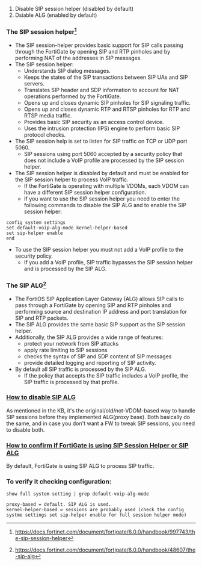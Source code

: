 1. Disable SIP session helper (disabled by default)
2. Dsiable ALG (enabled by default)

### The SIP session helper[^1]
- The SIP session-helper provides basic support for SIP calls passing through the FortiGate by opening SIP and RTP pinholes and by performing NAT of the addresses in SIP messages.
- The SIP session helper:
  - Understands SIP dialog messages.
  - Keeps the states of the SIP transactions between SIP UAs and SIP servers.
  - Translates SIP header and SDP information to account for NAT operations performed by the FortiGate.
  - Opens up and closes dynamic SIP pinholes for SIP signaling traffic.
  - Opens up and closes dynamic RTP and RTSP pinholes for RTP and RTSP media traffic.
  - Provides basic SIP security as an access control device.
  - Uses the intrusion protection (IPS) engine to perform basic SIP protocol checks.
- The SIP session help is set to listen for SIP traffic on TCP or UDP port 5060. 
  - SIP sessions using port 5060 accepted by a security policy that does not include a VoIP profile are processed by the SIP session helper.
- The SIP session helper is disabled by default and must be enabled for the SIP session helper to process VoIP traffic.
  - If the FortiGate is operating with multiple VDOMs, each VDOM can have a different SIP session helper configuration.
  - If you want to use the SIP session helper you need to enter the following commands to disable the SIP ALG and to enable the SIP session helper:
```
config system settings
set default-voip-alg-mode kernel-helper-based
set sip-helper enable
end 
```
 - To use the SIP session helper you must not add a VoIP profile to the security policy. 
   - If you add a VoIP profile, SIP traffic bypasses the SIP session helper and is processed by the SIP ALG.

### The SIP ALG[^2]
- The FortiOS SIP Application Layer Gateway (ALG) allows SIP calls to pass through a FortiGate by opening SIP and RTP pinholes and performing source and destination IP address and port translation for SIP and RTP packets.
- The SIP ALG provides the same basic SIP support as the SIP session helper.
- Additionally, the SIP ALG provides a wide range of features:
  - protect your network from SIP attacks
  - apply rate limiting to SIP sessions
  - checks the syntax of SIP and SDP content of SIP messages
  - provide detailed logging and reporting of SIP activity. 
- By default all SIP traffic is processed by the SIP ALG.
  - If the policy that accepts the SIP traffic includes a VoIP profile, the SIP traffic is processed by that profile.

### [How to disable SIP ALG ](https://community.fortinet.com/t5/Support-Forum/how-to-disable-SIP-ALG/m-p/70822)
As mentioned in the KB, it's the original/old/not-VDOM-based way to handle SIP sessions before they implemented ALG(proxy base). Both basically do the same, and in case you don't want a FW to tweak SIP sessions, you need to disable both.

### [How to confirm if FortiGate is using SIP Session Helper or SIP ALG](https://community.fortinet.com/t5/FortiGate/Technical-Tip-How-to-confirm-if-FortiGate-is-using-SIP-Session/ta-p/190757?externalID=FD38087)
By default, FortiGate is using SIP ALG to process SIP traffic.

### To verify it checking configuration:
`show full system setting | grep default-voip-alg-mode`
```
proxy-based = default. SIP ALG is used.
kernel-helper-based = sessions are probably used (check the config systme settings set sip-helper enable for full session helper mode)
```
[^1]: https://docs.fortinet.com/document/fortigate/6.0.0/handbook/997743/the-sip-session-helper
[^2]: https://docs.fortinet.com/document/fortigate/6.0.0/handbook/48607/the-sip-alg